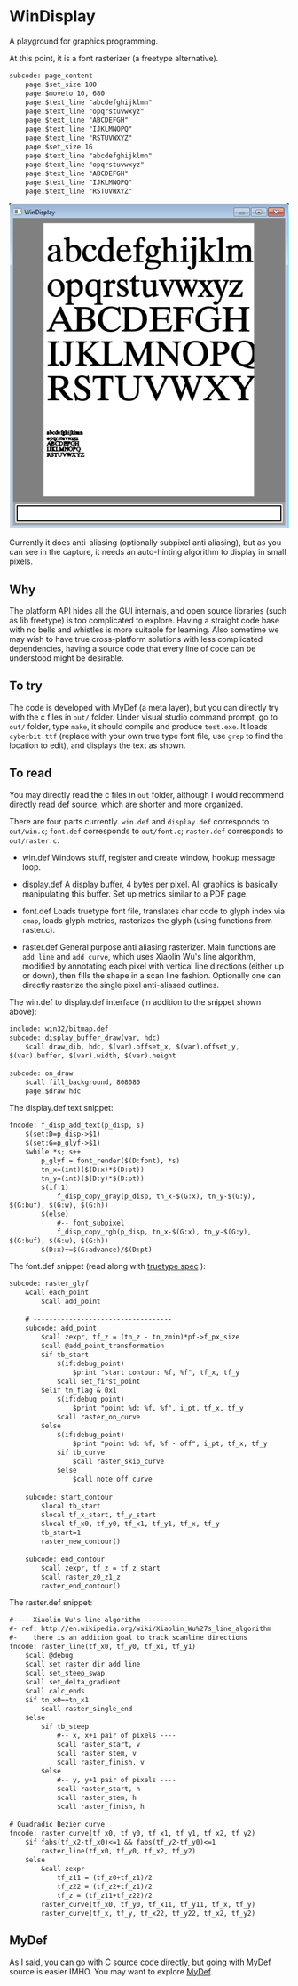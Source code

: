 # WinDisplay

A playground for graphics programming.

At this point, it is a font rasterizer (a freetype alternative).

```
subcode: page_content
    page.$set_size 100
    page.$moveto 10, 680
    page.$text_line "abcdefghijklmn"
    page.$text_line "opqrstuvwxyz"
    page.$text_line "ABCDEFGH"
    page.$text_line "IJKLMNOPQ"
    page.$text_line "RSTUVWXYZ"
    page.$set_size 16
    page.$text_line "abcdefghijklmn"
    page.$text_line "opqrstuvwxyz"
    page.$text_line "ABCDEFGH"
    page.$text_line "IJKLMNOPQ"
    page.$text_line "RSTUVWXYZ"
```

![windisplay.png](extra/windisplay.png)

Currently it does anti-aliasing (optionally subpixel anti aliasing), but as you can see in the capture, it needs an auto-hinting algorithm to display in small pixels.

## Why

The platform API hides all the GUI internals, and open source libraries (such as lib freetype) is too complicated to explore. Having a straight code base with no bells and whistles is more suitable for learning. Also sometime we may wish to have true cross-platform solutions with less complicated dependencies, having a source code that every line of code can be understood might be desirable.

## To try

The code is developed with MyDef (a meta layer), but you can directly try with the c files in `out/` folder. Under visual studio command prompt, go to `out/` folder, type `make`, it should compile and produce `test.exe`. It loads `cyberbit.ttf` (replace with your own true type font file, use `grep` to find the location to edit), and displays the text as shown.

## To read

You may directly read the c files in `out` folder, although I would recommend directly read def source, which are shorter and more organized. 

There are four parts currently. `win.def` and `display.def` corresponds to `out/win.c`; `font.def` corresponds to `out/font.c`; `raster.def` corresponds to `out/raster.c`.

* win.def
  Windows stuff, register and create window, hookup message loop.

* display.def
  A display buffer, 4 bytes per pixel. All graphics is basically manipulating this buffer. Set up metrics similar to a PDF page. 

* font.def
  Loads truetype font file, translates char code to glyph index via `cmap`, loads glyph metrics, rasterizes the glyph (using functions from raster.c).

* raster.def
  General purpose anti aliasing rasterizer. Main functions are `add_line` and `add_curve`, which uses Xiaolin Wu's line algorithm, modified by annotating each pixel with vertical line directions (either up or down), then fills the shape in a scan line fashion. Optionally one can directly rasterize the single pixel anti-aliased outlines.

The win.def to display.def interface (in addition to the snippet shown above):

```
include: win32/bitmap.def
subcode: display_buffer_draw(var, hdc)
    $call draw_dib, hdc, $(var).offset_x, $(var).offset_y, $(var).buffer, $(var).width, $(var).height

subcode: on_draw
    $call fill_background, 808080
    page.$draw hdc
```

The display.def text snippet:
```
fncode: f_disp_add_text(p_disp, s)
    $(set:D=p_disp->$1)
    $(set:G=p_glyf->$1)
    $while *s; s++
        p_glyf = font_render($(D:font), *s)
        tn_x=(int)($(D:x)*$(D:pt))
        tn_y=(int)($(D:y)*$(D:pt))
        $(if:1)
            f_disp_copy_gray(p_disp, tn_x-$(G:x), tn_y-$(G:y), $(G:buf), $(G:w), $(G:h))
        $(else)
            #-- font_subpixel
            f_disp_copy_rgb(p_disp, tn_x-$(G:x), tn_y-$(G:y), $(G:buf), $(G:w), $(G:h))
        $(D:x)+=$(G:advance)/$(D:pt)
```

The font.def snippet (read along with [truetype spec](https://developer.apple.com/fonts/TrueType-Reference-Manual/) ):
```
subcode: raster_glyf
    &call each_point
        $call add_point

    # -----------------------------------
    subcode: add_point
        $call zexpr, tf_z = (tn_z - tn_zmin)*pf->f_px_size
        $call @add_point_transformation
        $if tb_start
            $(if:debug_point)
                $print "start contour: %f, %f", tf_x, tf_y
            $call set_first_point
        $elif tn_flag & 0x1
            $(if:debug_point)
                $print "point %d: %f, %f", i_pt, tf_x, tf_y
            $call raster_on_curve
        $else
            $(if:debug_point)
                $print "point %d: %f, %f - off", i_pt, tf_x, tf_y
            $if tb_curve
                $call raster_skip_curve
            $else
                $call note_off_curve

    subcode: start_contour
        $local tb_start
        $local tf_x_start, tf_y_start
        $local tf_x0, tf_y0, tf_x1, tf_y1, tf_x, tf_y
        tb_start=1
        raster_new_contour()

    subcode: end_contour
        $call zexpr, tf_z = tf_z_start
        $call raster_z0_z1_z
        raster_end_contour()

```

The raster.def snippet:
```
#---- Xiaolin Wu's line algorithm -----------
#- ref: http://en.wikipedia.org/wiki/Xiaolin_Wu%27s_line_algorithm
#-    there is an addition goal to track scanline directions
fncode: raster_line(tf_x0, tf_y0, tf_x1, tf_y1)
    $call @debug
    $call set_raster_dir_add_line
    $call set_steep_swap
    $call set_delta_gradient
    $call calc_ends
    $if tn_x0==tn_x1
        $call raster_single_end
    $else
        $if tb_steep
            #-- x, x+1 pair of pixels ----
            $call raster_start, v
            $call raster_stem, v
            $call raster_finish, v
        $else
            #-- y, y+1 pair of pixels ----
            $call raster_start, h
            $call raster_stem, h
            $call raster_finish, h

# Quadradic Bezier curve
fncode: raster_curve(tf_x0, tf_y0, tf_x1, tf_y1, tf_x2, tf_y2)
    $if fabs(tf_x2-tf_x0)<=1 && fabs(tf_y2-tf_y0)<=1
        raster_line(tf_x0, tf_y0, tf_x2, tf_y2)
    $else
        &call zexpr
            tf_z11 = (tf_z0+tf_z1)/2
            tf_z22 = (tf_z2+tf_z1)/2
            tf_z = (tf_z11+tf_z22)/2
        raster_curve(tf_x0, tf_y0, tf_x11, tf_y11, tf_x, tf_y)
        raster_curve(tf_x, tf_y, tf_x22, tf_y22, tf_x2, tf_y2)
```

## MyDef

As I said, you can go with C source code directly, but going with MyDef source is easier IMHO. You may want to explore [MyDef](http://hz2.org/blog/mydef.html).


